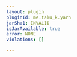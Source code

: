 ```yaml
---
layout: plugin
pluginId: me.taku_k.yarn
jarSha1: INVALID
isJarAvailable: true
error: NONE
violations: []

---
```

